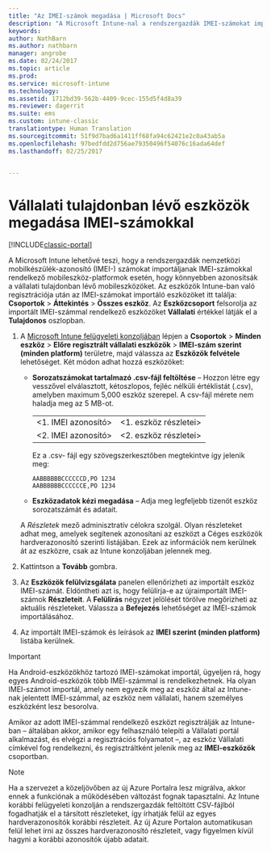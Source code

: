 ```yaml
---
title: "Az IMEI-számok megadása | Microsoft Docs"
description: "A Microsoft Intune-nal a rendszergazdák IMEI-számokat importálhatnak a mobileszközplatformokra, így könnyebben azonosíthatják a vállalati tulajdonban lévő mobileszközöket"
keywords: 
author: NathBarn
ms.author: nathbarn
manager: angrobe
ms.date: 02/24/2017
ms.topic: article
ms.prod: 
ms.service: microsoft-intune
ms.technology: 
ms.assetid: 1712bd39-562b-4409-9cec-155d5f4d8a39
ms.reviewer: dagerrit
ms.suite: ems
ms.custom: intune-classic
translationtype: Human Translation
ms.sourcegitcommit: 51f9d7bad6a1411ff68fa94c62421e2c0a43ab5a
ms.openlocfilehash: 97bedfdd2d756ae79350496f54076c16ada64def
ms.lasthandoff: 02/25/2017


---
```


# <a name="specify-corporate-owned-devices-with-international-mobile-equipment-identity-imei-numbers"></a>Vállalati tulajdonban lévő eszközök megadása IMEI-számokkal

[!INCLUDE[classic-portal](../includes/classic-portal.md)]

A Microsoft Intune lehetővé teszi, hogy a rendszergazdák nemzetközi mobilkészülék-azonosító (IMEI-) számokat importáljanak IMEI-számokkal rendelkező mobileszköz-platformok esetén, hogy könnyebben azonosítsák a vállalati tulajdonban lévő mobileszközöket. Az eszközök Intune-ban való regisztrációja után az IMEI-számokat importáló eszközöket itt találja: **Csoportok** > **Áttekintés** > **Összes eszköz**. Az **Eszközcsoport** felsorolja az importált IMEI-számmal rendelkező eszközöket **Vállalati** értékkel látják el a **Tulajdonos** oszlopban.

1. A [Microsoft Intune felügyeleti konzoljában](http://manage.microsoft.com) lépjen a **Csoportok** &gt; **Minden eszköz** &gt; **Előre regisztrált vállalati eszközök** &gt; **IMEI-szám szerint (minden platform)** területre, majd válassza az **Eszközök felvétele** lehetőséget. Két módon adhat hozzá eszközöket:

    -   **Sorozatszámokat tartalmazó .csv-fájl feltöltése** – Hozzon létre egy vesszővel elválasztott, kétoszlopos, fejléc nélküli értéklistát (.csv), amelyben maximum 5,000 eszköz szerepel. A csv-fájl mérete nem haladja meg az 5 MB-ot.

        |||
        |-|-|
        |&lt;1. IMEI azonosító&gt;|&lt;1. eszköz részletei&gt;|
        |&lt;2. IMEI azonosító&gt;|&lt;2. eszköz részletei&gt;|
        Ez a .csv- fájl egy szövegszerkesztőben megtekintve így jelenik meg:

        ```
        AABBBBBBCCCCCCD,PO 1234
        AABBBBBBCCCCCCE,PO 1234
        ```

    -   **Eszközadatok kézi megadása** – Adja meg legfeljebb tizenöt eszköz sorozatszámát és adatait.

   A *Részletek* mező adminisztratív célokra szolgál. Olyan részleteket adhat meg, amelyek segítenek azonosítani az eszközt a Céges eszközök hardverazonosító szerinti listájában. Ezek az információk nem kerülnek át az eszközre, csak az Intune konzoljában jelennek meg.

2.   Kattintson a **Tovább** gombra.
3.  Az **Eszközök felülvizsgálata** panelen ellenőrizheti az importált eszköz IMEI-számát. Eldöntheti azt is, hogy felülírja-e az újraimportált IMEI-számok **Részleteit**. A **Felülírás** négyzet jelölését törölve megőrizheti az aktuális részleteket. Válassza a **Befejezés** lehetőséget az IMEI-számok importálásához.
4.  Az importált IMEI-számok és leírások az **IMEI szerint (minden platform)** listába kerülnek.

> [!IMPORTANT]
> Ha Android-eszközökhöz tartozó IMEI-számokat importál, ügyeljen rá, hogy egyes Android-eszközök több IMEI-számmal is rendelkezhetnek. Ha olyan IMEI-számot importál, amely nem egyezik meg az eszköz által az Intune-nak jelentett IMEI-számmal, az eszköz nem vállalati, hanem személyes eszközként lesz besorolva.

Amikor az adott IMEI-számmal rendelkező eszközt regisztrálják az Intune-ban – általában akkor, amikor egy felhasználó telepíti a Vállalati portál alkalmazást, és elvégzi a regisztrációs folyamatot –, az eszköz Vállalati címkével fog rendelkezni, és regisztráltként jelenik meg az **IMEI-eszközök** csoportban.

>[!NOTE]
> Ha a szervezet a közeljövőben az új Azure Portalra lesz migrálva, akkor ennek a funkciónak a működésében változást fognak tapasztalni. Az Intune korábbi felügyeleti konzolján a rendszergazdák feltöltött CSV-fájlból fogadhatják el a társított részleteket, így írhatják felül az egyes hardverazonosítók korábbi részleteit. Az új Azure Portalon automatikusan felül lehet írni az összes hardverazonosító részleteit, vagy figyelmen kívül hagyni a korábbi azonosítók újabb adatait.

